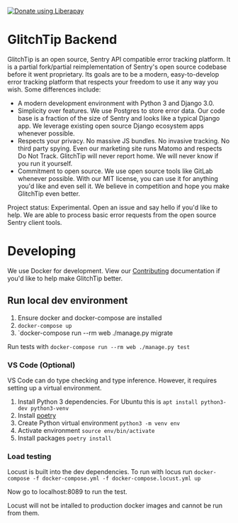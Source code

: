 <script src="https://liberapay.com/GlitchTip/widgets/button.js"></script>
<noscript><a href="https://liberapay.com/GlitchTip/donate"><img alt="Donate using Liberapay" src="https://liberapay.com/assets/widgets/donate.svg"></a></noscript>

# GlitchTip Backend

GlitchTip is an open source, Sentry API compatible error tracking platform. It is a partial fork/partial reimplementation of Sentry's open source codebase before it went proprietary. Its goals are to be a modern, easy-to-develop error tracking platform that respects your freedom to use it any way you wish. Some differences include:

- A modern development environment with Python 3 and Django 3.0.
- Simplicity over features. We use Postgres to store error data. Our code base is a fraction of the size of Sentry and looks like a typical Django app. We leverage existing open source Django ecosystem apps whenever possible.
- Respects your privacy. No massive JS bundles. No invasive tracking. No third party spying. Even our marketing site runs Matomo and respects Do Not Track. GlitchTip will never report home. We will never know if you run it yourself.
- Commitment to open source. We use open source tools like GitLab whenever possible. With our MIT license, you can use it for anything you'd like and even sell it. We believe in competition and hope you make GlitchTip even better.

Project status: Experimental. Open an issue and say hello if you'd like to help. We are able to process basic error requests from the open source Sentry client tools.

# Developing

We use Docker for development. View our [Contributing](./CONTRIBUTING.md) documentation if you'd like to help make GlitchTip better.

## Run local dev environment

1. Ensure docker and docker-compose are installed
2. `docker-compose up`
3. `docker-compose run --rm web ./manage.py migrate

Run tests with `docker-compose run --rm web ./manage.py test`

### VS Code (Optional)

VS Code can do type checking and type inference. However, it requires setting up a virtual environment.

1. Install Python 3 dependencies. For Ubuntu this is `apt install python3-dev python3-venv`
2. Install [poetry](https://python-poetry.org/docs/#installation)
3. Create Python virtual environment `python3 -m venv env`
4. Activate environment `source env/bin/activate`
5. Install packages `poetry install`

### Load testing

Locust is built into the dev dependencies. To run with locus run
`docker-compose -f docker-compose.yml -f docker-compose.locust.yml up`

Now go to localhost:8089 to run the test.

Locust will not be intalled to production docker images and cannot be run from them.
